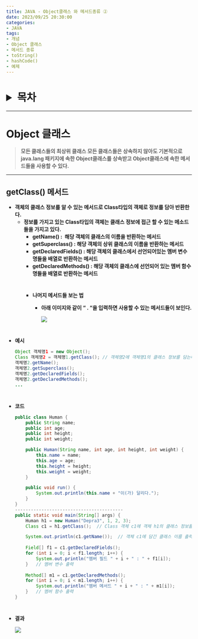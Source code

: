 ```yaml
---
title: JAVA - Object클래스 와 메서드종류 ②
date: 2023/09/25 20:30:00
categories:
- JAVA
tags:
- 개념
- Object 클래스
- 메서드 종류
- toString()
- hashCode()
- 예제
---
```

<h1>
<details>
<summary>목차</summary>
<div markdown="1">

- [Object 클래스](#Object-클래스)
	- [getClass() 메서드](#getClass-메서드)

</div>
</details>
</h1>

---

# Object 클래스

> **모든 클래스들의 최상위 클래스
모든 클래스들은 상속하지 않아도 기본적으로 java.lang 패키지에 속한 Object클래스를 상속받고 Object클래스에 속한 메서드들을 사용할 수 있다.**
> 

---

## getClass() 메서드

- **객체의 클래스 정보를 알 수 있는 메서드로 Class타입의 객체로 정보를 담아 반환한다.**
    - **정보를 가지고 있는 Class타입의 객체는 클래스 정보에 접근 할 수 있는 메소드들을 가지고 있다.**
        - **getName() :  해당 객체의 클래스의 이름을 반환하는 메서드**
        - **getSuperclass() : 해당 객체의 상위 클래스의 이름을 반환하는 메서드**
        - **getDeclaredFields() : 해당 객체의 클래스에서 선언되어있는 멤버 변수명들을 배열로 반환하는 메서드**
        - **getDeclaredMethods() : 해당 객체의 클래스에 선언되어 있는 멤버 함수명들을 배열로 반환하는 메서드**
		#
        - **나머지 메서드들 보는 법**
			- **아래 이미지와 같이 “ . “을 입력하면 사용할 수 있는 메서드들이 보인다.**
            
            	![](/Images/2023/09/JAVA-Object클래스와메서드종류②/Untitled.png)
            
            
#
- **예시**
    
    ```java
    Object 객체명1 = new Object();
    Class 객체명2 = 객체명1.getClass(); // 객체명2에 객체명1의 클래스 정보를 담는다.
	객체명2.getName();
	객체명2.getSuperclass();
	객체명2.getDeclaredFields();
	객체명2.getDeclaredMethods();
	...
    ```
#
- **코드**
    
    ```java
    public class Human {
    	public String name;
    	public int age;
    	public int height;
    	public int weight;
    
    	public Human(String name, int age, int height, int weight) {
    		this.name = name;
    		this.age = age;
    		this.height = height;
    		this.weight = weight;
    	}
    
    	public void run() {
    		System.out.println(this.name + "이(가) 달리다.");
    	}
    }
    -----------------------------------------
    public static void main(String[] args) {
    	Human h1 = new Human("Depra3", 1, 2, 3);
    	Class c1 = h1.getClass();  // Class 객체 c1에 객체 h1의 클래스 정보를 담는다.
    
    	System.out.println(c1.getName());  // 객체 c1에 담긴 클래스 이름 출력
    	
    	Field[] f1 = c1.getDeclaredFields();
    	for (int i = 0; i < f1.length; i++) {
    		System.out.println("멤버 필드 " + i + " : " + f1[i]);
    	}   // 멤버 변수 출력
    	
    	Method[] m1 = c1.getDeclaredMethods();
    	for (int i = 0; i < m1.length; i++) {
    		System.out.println("멤버 메서드 " + i + " : " + m1[i]);
    	}   // 멤버 함수 출력
    }
    ```
#
- **결과**
    
    ![](/Images/2023/09/JAVA-Object클래스와메서드종류②/Untitled%201.png)